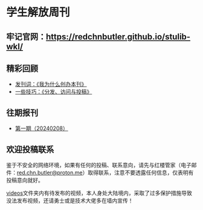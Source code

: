 # 学生解放周刊
## 牢记官网：https://redchnbutler.github.io/stulib-wkl/

## 精彩回顾

- [发刊词：《我为什么创办本刊》](./archives/20240208/20240208.md#我为什么创办本刊)
- [一些技巧：《分发、访问与投稿》](./archives/20240208/20240208.md#分发、访问与投稿)

## 往期报刊

- [第一期（20240208）](./archives/20240208/20240208.md)

## 欢迎投稿联系

鉴于不安全的网络环境，如果有任何的投稿、联系意向，请先与红楼管家（电子邮件：[red.chn.butler@proton.me](red.chn.butler@proton.me)）取得联系，注意不要透露任何信息，仅表明有投稿意向就好。

[videos](./videos)文件夹内有待发布的视频，本人身处大陆境内，采取了过多保护措施导致没法发布视频，还请勇士或是技术大佬多在墙内宣传！
